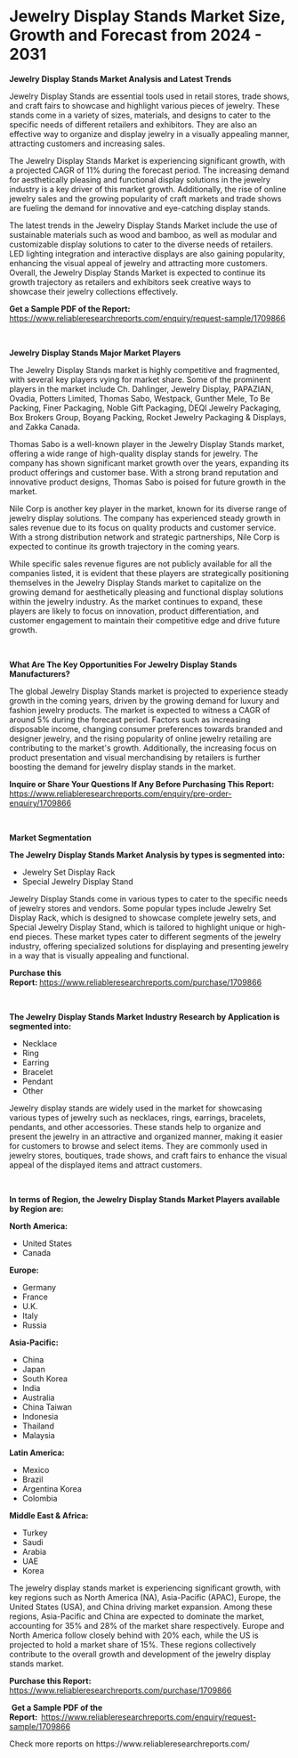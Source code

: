 <p><h1>Jewelry Display Stands Market Size, Growth and Forecast from 2024 - 2031</h1></p><p><strong>Jewelry Display Stands Market Analysis and Latest Trends</strong></p>
<p><p>Jewelry Display Stands are essential tools used in retail stores, trade shows, and craft fairs to showcase and highlight various pieces of jewelry. These stands come in a variety of sizes, materials, and designs to cater to the specific needs of different retailers and exhibitors. They are also an effective way to organize and display jewelry in a visually appealing manner, attracting customers and increasing sales.</p><p>The Jewelry Display Stands Market is experiencing significant growth, with a projected CAGR of 11% during the forecast period. The increasing demand for aesthetically pleasing and functional display solutions in the jewelry industry is a key driver of this market growth. Additionally, the rise of online jewelry sales and the growing popularity of craft markets and trade shows are fueling the demand for innovative and eye-catching display stands.</p><p>The latest trends in the Jewelry Display Stands Market include the use of sustainable materials such as wood and bamboo, as well as modular and customizable display solutions to cater to the diverse needs of retailers. LED lighting integration and interactive displays are also gaining popularity, enhancing the visual appeal of jewelry and attracting more customers. Overall, the Jewelry Display Stands Market is expected to continue its growth trajectory as retailers and exhibitors seek creative ways to showcase their jewelry collections effectively.</p></p>
<p><strong>Get a Sample PDF of the Report:&nbsp;</strong> <a href="https://www.reliableresearchreports.com/enquiry/request-sample/1709866">https://www.reliableresearchreports.com/enquiry/request-sample/1709866</a></p>
<p>&nbsp;</p>
<p><strong>Jewelry Display Stands Major Market Players</strong></p>
<p><p>The Jewelry Display Stands market is highly competitive and fragmented, with several key players vying for market share. Some of the prominent players in the market include Ch. Dahlinger, Jewelry Display, PAPAZIAN, Ovadia, Potters Limited, Thomas Sabo, Westpack, Gunther Mele, To Be Packing, Finer Packaging, Noble Gift Packaging, DEQI Jewelry Packaging, Box Brokers Group, Boyang Packing, Rocket Jewelry Packaging & Displays, and Zakka Canada.</p><p>Thomas Sabo is a well-known player in the Jewelry Display Stands market, offering a wide range of high-quality display stands for jewelry. The company has shown significant market growth over the years, expanding its product offerings and customer base. With a strong brand reputation and innovative product designs, Thomas Sabo is poised for future growth in the market.</p><p>Nile Corp is another key player in the market, known for its diverse range of jewelry display solutions. The company has experienced steady growth in sales revenue due to its focus on quality products and customer service. With a strong distribution network and strategic partnerships, Nile Corp is expected to continue its growth trajectory in the coming years.</p><p>While specific sales revenue figures are not publicly available for all the companies listed, it is evident that these players are strategically positioning themselves in the Jewelry Display Stands market to capitalize on the growing demand for aesthetically pleasing and functional display solutions within the jewelry industry. As the market continues to expand, these players are likely to focus on innovation, product differentiation, and customer engagement to maintain their competitive edge and drive future growth.</p></p>
<p>&nbsp;</p>
<p><strong>What Are The Key Opportunities For Jewelry Display Stands Manufacturers?</strong></p>
<p><p>The global Jewelry Display Stands market is projected to experience steady growth in the coming years, driven by the growing demand for luxury and fashion jewelry products. The market is expected to witness a CAGR of around 5% during the forecast period. Factors such as increasing disposable income, changing consumer preferences towards branded and designer jewelry, and the rising popularity of online jewelry retailing are contributing to the market's growth. Additionally, the increasing focus on product presentation and visual merchandising by retailers is further boosting the demand for jewelry display stands in the market.</p></p>
<p><strong>Inquire or Share Your Questions If Any Before Purchasing This Report:</strong> <a href="https://www.reliableresearchreports.com/enquiry/pre-order-enquiry/1709866">https://www.reliableresearchreports.com/enquiry/pre-order-enquiry/1709866</a></p>
<p>&nbsp;</p>
<p><strong>Market Segmentation</strong></p>
<p><strong>The Jewelry Display Stands Market Analysis by types is segmented into:</strong></p>
<p><ul><li>Jewelry Set Display Rack</li><li>Special Jewelry Display Stand</li></ul></p>
<p><p>Jewelry Display Stands come in various types to cater to the specific needs of jewelry stores and vendors. Some popular types include Jewelry Set Display Rack, which is designed to showcase complete jewelry sets, and Special Jewelry Display Stand, which is tailored to highlight unique or high-end pieces. These market types cater to different segments of the jewelry industry, offering specialized solutions for displaying and presenting jewelry in a way that is visually appealing and functional.</p></p>
<p><strong>Purchase this Report:&nbsp;</strong><a href="https://www.reliableresearchreports.com/purchase/1709866">https://www.reliableresearchreports.com/purchase/1709866</a></p>
<p>&nbsp;</p>
<p><strong>The Jewelry Display Stands Market Industry Research by Application is segmented into:</strong></p>
<p><ul><li>Necklace</li><li>Ring</li><li>Earring</li><li>Bracelet</li><li>Pendant</li><li>Other</li></ul></p>
<p><p>Jewelry display stands are widely used in the market for showcasing various types of jewelry such as necklaces, rings, earrings, bracelets, pendants, and other accessories. These stands help to organize and present the jewelry in an attractive and organized manner, making it easier for customers to browse and select items. They are commonly used in jewelry stores, boutiques, trade shows, and craft fairs to enhance the visual appeal of the displayed items and attract customers.</p></p>
<p>&nbsp;</p>
<p><strong>In terms of Region, the Jewelry Display Stands Market Players available by Region are:</strong></p>
<p>
    <p> <strong> North America: </strong>
        <ul>
            <li>United States</li>
            <li>Canada</li>
        </ul>
        </p> 
    <p> <strong> Europe: </strong>
        <ul>
            <li>Germany</li>
            <li>France</li>
            <li>U.K.</li>
            <li>Italy</li>
            <li>Russia</li>
        </ul>
        </p> 
    <p> <strong> Asia-Pacific: </strong>
        <ul>
            <li>China</li>
            <li>Japan</li>
            <li>South Korea</li>
            <li>India</li>
            <li>Australia</li>
            <li>China Taiwan</li>
            <li>Indonesia</li>
            <li>Thailand</li>
            <li>Malaysia</li>
        </ul>
        </p> 
    <p> <strong> Latin America: </strong>
        <ul>
            <li>Mexico</li>
            <li>Brazil</li>
            <li>Argentina Korea</li>
            <li>Colombia</li>
        </ul>
        </p> 
    <p> <strong> Middle East & Africa: </strong>
        <ul>
            <li>Turkey</li>
            <li>Saudi</li>
            <li>Arabia</li>
            <li>UAE</li>
            <li>Korea</li>
        </ul>
    </p>
    </p>
<p><p>The jewelry display stands market is experiencing significant growth, with key regions such as North America (NA), Asia-Pacific (APAC), Europe, the United States (USA), and China driving market expansion. Among these regions, Asia-Pacific and China are expected to dominate the market, accounting for 35% and 28% of the market share respectively. Europe and North America follow closely behind with 20% each, while the US is projected to hold a market share of 15%. These regions collectively contribute to the overall growth and development of the jewelry display stands market.</p></p>
<p><strong>Purchase this Report: </strong><a href="https://www.reliableresearchreports.com/purchase/1709866">https://www.reliableresearchreports.com/purchase/1709866</a></p>
<p>&nbsp;<strong>Get a Sample PDF of the Report:&nbsp;&nbsp;</strong><a href="https://www.reliableresearchreports.com/enquiry/request-sample/1709866">https://www.reliableresearchreports.com/enquiry/request-sample/1709866</a></p>
<p><strong></strong></p>
<p>Check more reports on https://www.reliableresearchreports.com/</p>